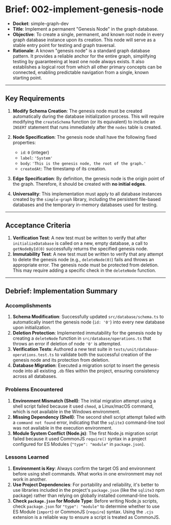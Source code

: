 # Brief: 002-implement-genesis-node

- **Docket**: simple-graph-dev
- **Title**: Implement a permanent "Genesis Node" in the graph database.
- **Objective**: To create a single, permanent, and known root node in every graph database instance upon its creation. This node will serve as a stable entry point for testing and graph traversal.
- **Rationale**: A known "genesis node" is a standard graph database pattern. It provides a reliable anchor for the entire graph, simplifying testing by guaranteeing at least one node always exists. It also establishes a logical root from which all other primary concepts can be connected, enabling predictable navigation from a single, known starting point.

---

## Key Requirements

1. **Modify Schema Creation**: The genesis node must be created automatically during the database initialization process. This will require modifying the `createSchema` function (or its equivalent) to include an `INSERT` statement that runs immediately after the `nodes` table is created.

2. **Node Specification**: The genesis node shall have the following fixed properties:

    - `id`: `0` (integer)
    - `label`: `'System'`
    - `body`: `'This is the genesis node, the root of the graph.'`
    - `createdAt`: The timestamp of its creation.

3. **Edge Specification**: By definition, the genesis node is the origin point of the graph. Therefore, it should be created with **no initial edges**.

4. **Universality**: This implementation must apply to all database instances created by the `simple-graph` library, including the persistent file-based databases and the temporary in-memory databases used for testing.

---

## Acceptance Criteria

1. **Verification Test**: A new test must be written to verify that after `initializeDatabase` is called on a new, empty database, a call to `getNodeById(0)` successfully returns the specified genesis node.
2. **Immutability Test**: A new test must be written to verify that any attempt to delete the genesis node (e.g., `deleteNode(0)`) fails and throws an appropriate error. The genesis node must be protected from deletion. This may require adding a specific check in the `deleteNode` function.

---

## Debrief: Implementation Summary

### Accomplishments

1.  **Schema Modification**: Successfully updated `src/database/schema.ts` to automatically insert the genesis node (`id: '0'`) into every new database upon initialization.
2.  **Deletion Protection**: Implemented immutability for the genesis node by creating a `deleteNode` function in `src/database/operations.ts` that throws an error if deletion of node `'0'` is attempted.
3.  **Verification Tests**: Authored a new test suite in `tests/unit/database-operations.test.ts` to validate both the successful creation of the genesis node and its protection from deletion.
4.  **Database Migration**: Executed a migration script to insert the genesis node into all existing `.db` files within the project, ensuring consistency across all databases.

### Problems Encountered

1.  **Environment Mismatch (Shell)**: The initial migration attempt using a shell script failed because it used `chmod`, a Linux/macOS command, which is not available in the Windows environment.
2.  **Missing Dependency (Shell)**: The second shell script attempt failed with a `command not found` error, indicating that the `sqlite3` command-line tool was not available in the execution environment.
3.  **Module System Conflict (Node.js)**: The first Node.js migration script failed because it used CommonJS `require()` syntax in a project configured for ES Modules (`"type": "module"` in `package.json`).

### Lessons Learned

1.  **Environment is Key**: Always confirm the target OS and environment before using shell commands. What works in one environment may not work in another.
2.  **Use Project Dependencies**: For portability and reliability, it's better to use libraries included in the project's `package.json` (like the `sqlite3` npm package) rather than relying on globally installed command-line tools.
3.  **Check `package.json` for Module Type**: Before writing Node.js scripts, check `package.json` for `"type": "module"` to determine whether to use ES Module (`import`) or CommonJS (`require`) syntax. Using the `.cjs` extension is a reliable way to ensure a script is treated as CommonJS.